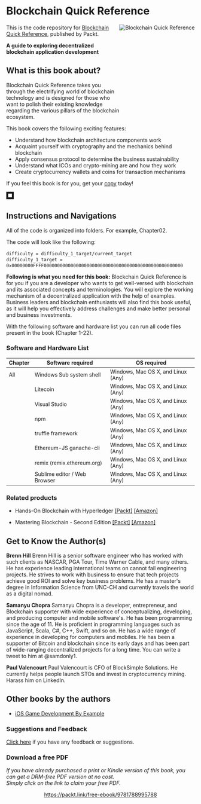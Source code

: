 


# Blockchain Quick Reference

<a href="https://www.packtpub.com/big-data-and-business-intelligence/blockchain-quick-reference?utm_source=github&utm_medium=repository&utm_campaign=9781788995788"><img src="https://d255esdrn735hr.cloudfront.net/sites/default/files/imagecache/ppv4_main_book_cover/9781788995788.png" alt="Blockchain Quick Reference" height="256px" align="right"></a>

This is the code repository for [Blockchain Quick Reference](https://www.packtpub.com/big-data-and-business-intelligence/blockchain-quick-reference?utm_source=github&utm_medium=repository&utm_campaign=9781788995788), published by Packt.

**A guide to exploring decentralized blockchain application development**

## What is this book about?
Blockchain Quick Reference takes you through the electrifying world of blockchain technology and is designed for those who want to polish their existing knowledge regarding the various pillars of the blockchain ecosystem.

This book covers the following exciting features:
* Understand how blockchain architecture components work
* Acquaint yourself with cryptography and the mechanics behind blockchain
* Apply consensus protocol to determine the business sustainability
* Understand what ICOs and crypto-mining are and how they work
* Create cryptocurrency wallets and coins for transaction mechanisms

If you feel this book is for you, get your [copy](https://www.amazon.com/dp/10DigitISBN) today!

<a href="https://www.packtpub.com/?utm_source=github&utm_medium=banner&utm_campaign=GitHubBanner"><img src="https://raw.githubusercontent.com/PacktPublishing/GitHub/master/GitHub.png" 
alt="https://www.packtpub.com/" border="5" /></a>


## Instructions and Navigations
All of the code is organized into folders. For example, Chapter02.

The code will look like the following:
```
difficulty = difficulty_1_target/current_target
difficulty_1_target =
0x00000000FFFF0000000000000000000000000000000000000000000000000000
```

**Following is what you need for this book:**
Blockchain Quick Reference is for you if you are a developer who wants to get well-versed with blockchain and its associated concepts and terminologies. You will explore the working mechanism of a decentralized application with the help of examples. Business leaders and blockchain enthusiasts will also find this book useful, as it will help you effectively address challenges and make better personal and business investments.

With the following software and hardware list you can run all code files present in the book (Chapter 1-22).

### Software and Hardware List

| Chapter | Software required                   | OS required                        |
| ------- | ------------------------------------| -----------------------------------|
|  All    | Windows Sub system shell            | Windows, Mac OS X, and Linux (Any) |
|         | Litecoin                            | Windows, Mac OS X, and Linux (Any) |
|         | Visual Studio                       | Windows, Mac OS X, and Linux (Any) |
|         | npm                                 | Windows, Mac OS X, and Linux (Any) |
|         | truffle framework                   | Windows, Mac OS X, and Linux (Any) |
|         | Ethereum-JS ganache-cli             | Windows, Mac OS X, and Linux (Any) |
|         | remix (remix.ethereum.org)          | Windows, Mac OS X, and Linux (Any) |
|         | Sublime editor / Web Browser        | Windows, Mac OS X, and Linux (Any) |



### Related products <Other books you may enjoy>
* Hands-On Blockchain with Hyperledger [[Packt]](https://www.packtpub.com/big-data-and-business-intelligence/hands-blockchain-hyperledger?utm_source=github&utm_medium=repository&utm_campaign=9781788994521) [[Amazon]](https://www.amazon.com/dp/1788994523)

* Mastering Blockchain - Second Edition [[Packt]](https://www.packtpub.com/big-data-and-business-intelligence/mastering-blockchain-second-edition?utm_source=github&utm_medium=repository&utm_campaign=9781788839044) [[Amazon]](https://www.amazon.com/dp/1788839048)

## Get to Know the Author(s)
**Brenn Hill**
Brenn Hill is a senior software engineer who has worked with such clients as NASCAR, PGA Tour, Time Warner Cable, and many others. He has experience leading international teams on cannot fail engineering projects. He strives to work with business to ensure that tech projects achieve good ROI and solve key business problems. He has a master's degree in Information Science from UNC-CH and currently travels the world as a digital nomad.

**Samanyu Chopra**
Samanyu Chopra is a developer, entrepreneur, and Blockchain supporter with wide experience of conceptualizing, developing, and producing computer and mobile software's. He has been programming since the age of 11. He is proficient in programming languages such as JavaScript, Scala, C#, C++, Swift, and so on. He has a wide range of experience in developing for computers and mobiles. He has been a supporter of Bitcoin and blockchain since its early days and has been part of wide-ranging decentralized projects for a long time. You can write a tweet to him at @samdonly1.

**Paul Valencourt**
Paul Valencourt is CFO of BlockSimple Solutions. He currently helps people launch STOs and invest in cryptocurrency mining. Harass him on LinkedIn.


## Other books by the authors
* [iOS Game Development By Example](https://www.packtpub.com/game-development/ios-game-development-example?utm_source=github&utm_medium=repository&utm_campaign=9781785284694)


### Suggestions and Feedback
[Click here](https://docs.google.com/forms/d/e/1FAIpQLSdy7dATC6QmEL81FIUuymZ0Wy9vH1jHkvpY57OiMeKGqib_Ow/viewform) if you have any feedback or suggestions.
### Download a free PDF

 <i>If you have already purchased a print or Kindle version of this book, you can get a DRM-free PDF version at no cost.<br>Simply click on the link to claim your free PDF.</i>
<p align="center"> <a href="https://packt.link/free-ebook/9781788995788">https://packt.link/free-ebook/9781788995788 </a> </p>